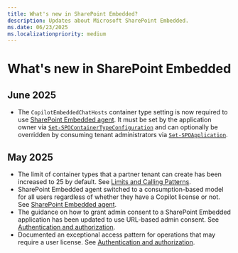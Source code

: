 ```yaml
---
title: What's new in SharePoint Embedded?
description: Updates about Microsoft SharePoint Embedded.
ms.date: 06/23/2025
ms.localizationpriority: medium
---
```


# What's new in SharePoint Embedded

## June 2025

- The `CopilotEmbeddedChatHosts` container type setting is now required to use [SharePoint Embedded agent](./development/declarative-agent/spe-da-adv.md#csp-policies). It must be set by the application owner via [`Set-SPOContainerTypeConfiguration`](/powershell/module/sharepoint-online/set-spocontainertypeconfiguration) and can optionally be overridden by consuming tenant administrators via [`Set-SPOApplication`](/powershell/module/SharePoint-online/set-spoapplication).

## May 2025

- The limit of container types that a partner tenant can create has been increased to 25 by default. See [Limits and Calling Patterns](./development/limits-calling.md#size-limits).
- SharePoint Embedded agent switched to a consumption-based model for all users regardless of whether they have a Copilot license or not. See [SharePoint Embedded agent](./development/declarative-agent/spe-da.md).
- The guidance on how to grant admin consent to a SharePoint Embedded application has been updated to use URL-based admin consent. See [Authentication and authorization](./development/auth.md#whats-next).
- Documented an exceptional access pattern for operations that may require a user license. See [Authentication and authorization](./development/auth.md#operations-that-require-a-user-license).
